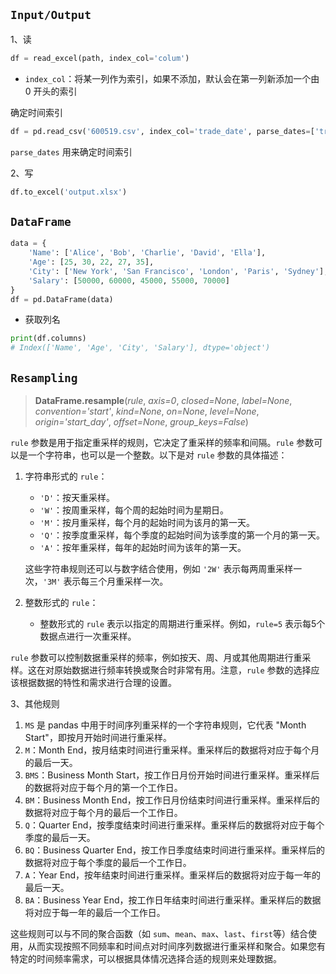 

## `Input/Output`

1、读

```python
df = read_excel(path, index_col='colum')
```

+ `index_col`：将某一列作为索引，如果不添加，默认会在第一列新添加一个由 0 开头的索引



确定时间索引

```python
df = pd.read_csv('600519.csv', index_col='trade_date', parse_dates=['trade_date'])
```

`parse_dates` 用来确定时间索引



2、写

```python
df.to_excel('output.xlsx')
```

## `DataFrame`

```python
data = {
    'Name': ['Alice', 'Bob', 'Charlie', 'David', 'Ella'],
    'Age': [25, 30, 22, 27, 35],
    'City': ['New York', 'San Francisco', 'London', 'Paris', 'Sydney'],
    'Salary': [50000, 60000, 45000, 55000, 70000]
}
df = pd.DataFrame(data)
```

+ 获取列名

```python
print(df.columns)
# Index(['Name', 'Age', 'City', 'Salary'], dtype='object')
```



## `Resampling`

> **DataFrame.resample**(*rule*, *axis=0*, *closed=None*, *label=None*, *convention='start'*, *kind=None*, *on=None*, *level=None*, *origin='start_day'*, *offset=None*, *group_keys=False*)

`rule` 参数是用于指定重采样的规则，它决定了重采样的频率和间隔。`rule` 参数可以是一个字符串，也可以是一个整数。以下是对 `rule` 参数的具体描述：

1. 字符串形式的 `rule`：
   - `'D'`：按天重采样。
   - `'W'`：按周重采样，每个周的起始时间为星期日。
   - `'M'`：按月重采样，每个月的起始时间为该月的第一天。
   - `'Q'`：按季度重采样，每个季度的起始时间为该季度的第一个月的第一天。
   - `'A'`：按年重采样，每年的起始时间为该年的第一天。

   这些字符串规则还可以与数字结合使用，例如 `'2W'` 表示每两周重采样一次，`'3M'` 表示每三个月重采样一次。

2. 整数形式的 `rule`：
   - 整数形式的 `rule` 表示以指定的周期进行重采样。例如，`rule=5` 表示每5个数据点进行一次重采样。

`rule` 参数可以控制数据重采样的频率，例如按天、周、月或其他周期进行重采样。这在对原始数据进行频率转换或聚合时非常有用。注意，`rule` 参数的选择应该根据数据的特性和需求进行合理的设置。

3、其他规则

1. `MS` 是 pandas 中用于时间序列重采样的一个字符串规则，它代表 "Month Start"，即按月开始时间进行重采样。
2. `M`：Month End，按月结束时间进行重采样。重采样后的数据将对应于每个月的最后一天。
3. `BMS`：Business Month Start，按工作日月份开始时间进行重采样。重采样后的数据将对应于每个月的第一个工作日。
4. `BM`：Business Month End，按工作日月份结束时间进行重采样。重采样后的数据将对应于每个月的最后一个工作日。
5. `Q`：Quarter End，按季度结束时间进行重采样。重采样后的数据将对应于每个季度的最后一天。
6. `BQ`：Business Quarter End，按工作日季度结束时间进行重采样。重采样后的数据将对应于每个季度的最后一个工作日。
7. `A`：Year End，按年结束时间进行重采样。重采样后的数据将对应于每一年的最后一天。
8. `BA`：Business Year End，按工作日年结束时间进行重采样。重采样后的数据将对应于每一年的最后一个工作日。

这些规则可以与不同的聚合函数（如 `sum`、`mean`、`max`、`last`、`first`等）结合使用，从而实现按照不同频率和时间点对时间序列数据进行重采样和聚合。如果您有特定的时间频率需求，可以根据具体情况选择合适的规则来处理数据。



